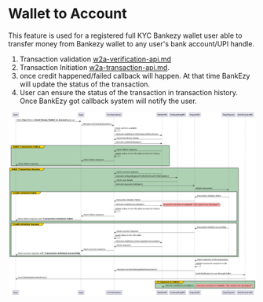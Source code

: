 # Wallet to Account

This feature is used for a registered full KYC Bankezy wallet user able to transfer money from Bankezy wallet to any user's bank account/UPI handle.

1. Transaction validation [w2a-verification-api.md](api-specification/w2a-verification-api.md "mention")
2. Transaction Initiation [w2a-transaction-api.md](api-specification/w2a-transaction-api.md "mention").
3. once credit happened/failed callback will happen. At that time BankEzy will update the status of the transaction.
4. User can ensure the status of the transaction in transaction history. Once BankEzy got callback system will notify the user.

![Transaction flow](../../../../../../.gitbook/assets/2.Transaction.png)
